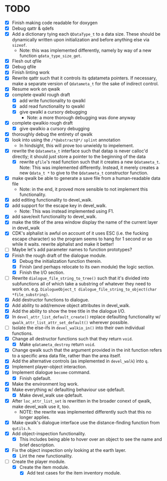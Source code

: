 # TODO

- [x] Finish making code readable for doxygen
- [x] Debug qattr & qdefs
- [x] Add a dictionary tying each `QDataType_t` to a data size. These should be
  dynamically written upon initialization and before anything else via `sizeof`.
  - Note: this was implemented differently, namely by way of a new function
  `qdata_type_size_get`.
- [x] Flesh out qfile
- [x] Debug qfile
- [x] Finish linting work
- [x] Rewrite qattr such that it controls its qdatameta pointers. If necessary,
  make a separate version of `Qdatameta_t` for the sake of indirect control.
- [x] Resume work on qwalk
- [x] complete qwalkl rough draft
  - [x] add write functionality to qwalkl
  - [x] add read functionality to qwalkl
  - [x] give qwalkl a cursory debugging
    - Note: a more thorough debugging was done anyway
- [x] complete qwalkio rough draft
  - [x] give qwalkio a cursory debugging
- [x] thoroughly debug the entirety of qwalk
- [x] look into using the `/*@abstract@*/` `splint` annotation
  - In hindsight, this will prove too unwieldy to impelement.
- [x] rewrite the `Qdatameta_t` interface such that datap is never calloc'd 
  directly; it should just store a pointer to the beginning of the data
  - [x] rewrite `qfile`'s read function such that it creates a new
    `Qdatameta_t`.
    Note: This was implemented differently. Instead, it merely creates a new 
    `Qdata_t *` to give to the `Qdatameta_t` constructor function.
- [x] make qwalk be able to generate a save file from a human-readable data file 
  - Note: in the end, it proved more sensible to not implement this functionality.
- [x] add editing functionality to devel\_walk.
- [x] add support for the escape key in devel\_walk.
  - Note: This was instead implemented using F1.
- [x] add save/exit functionality to devel\_walk.
- [x] make the title of the area window display the name of the current layer in
  devel\_walk
- [x] CDK's alphalist is awful on account of it uses ESC (i.e. the fucking
  escape character) so the program seems to hang for 1 second or so while it
  waits. rewrite alphalist and make it better!
- [ ] Maybe let's add parameter names to function prototypes?
- [x] Finish the rough draft of the dialogue module.
  - [x] Debug the initialization function therein.
  - [x] Finish (and perhaps relocate to its own module) the logic section.
  - [x] Finish the I/O section.
- [ ] Rewrite `dialogue_file_string_to_tree()` such that it's divided into
  subfunctions all of which take a substring of whatever they need to work on.
  e.g. `DialogueObject_t dialogue_file_string_to_object(char *file_substring)`.
- [x] Add destructor functions to dialogue.
- [x] Add ability to add/remove object attributes in devel\_walk.
- [x] Add the ability to show the tree title in the dialogue I/O.
- [x] In `devel_attr_list_default_create()` replace defaulting functionality w/
  `qwalk_attr_list_attr_set_default()` wherever possible.
- [ ] Isolate the else-ifs in `devel_walkio_in()` into their own individual
  functions.
- [x] Change all destructor functions such that they return `void`.
  - [x] Make `qdatameta_destroy` return `void`.
- [x] Change qwalk such that the argument provided in the init function refers
  to a specific area data file, rather than the area itself.
- [x] Add the alternative controls (as implemented in `devel_walk`) into `q`.
- [x] Implement player-object interaction.
- [x] Implement dialogue `become` command.
  - [x] Finish qdefault.
- [x] Make the environment log work.
- [x] Make everything w/ defaulting behaviour use qdefault.
  - [x] Make devel\_walk use qdefault.
- [x] After `loc_attr_list_set` is rewritten in the broader conext of qwalk,
  make devel\_walk use it, too.
  - NOTE: the rewrite was implemented differently such that this no longer
    applies.
- [x] Make qwalk's dialogue interface use the distance-finding function from
  `qutils.h`.
- [x] Add object-inspection functionality.
  - [x] This includes being able to hover over an object to see the name and
    brief description.
- [x] Fix the object inspection only looking at the earth layer.
  - [x] Lint the new functionality.
- [ ] Create the player module.
  - [x] Create the item module.
    - [x] Add test cases for the item inventory module.
